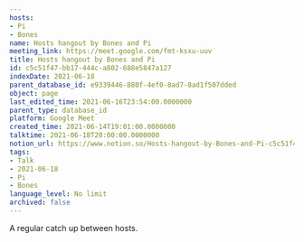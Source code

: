 ```yaml
---
hosts:
- Pi
- Bones
name: Hosts hangout by Bones and Pi
meeting_link: https://meet.google.com/fmt-ksxu-uuv
title: Hosts hangout by Bones and Pi
id: c5c51f47-bb17-444c-a802-688e5847a127
indexDate: 2021-06-18
parent_database_id: e9339446-880f-4ef0-8ad7-8ad1f507dded
object: page
last_edited_time: 2021-06-16T23:54:00.0000000
parent_type: database_id
platform: Google Meet
created_time: 2021-06-14T19:01:00.0000000
talktime: 2021-06-18T20:00:00.0000000
notion_url: https://www.notion.so/Hosts-hangout-by-Bones-and-Pi-c5c51f47bb17444ca802688e5847a127
tags:
- Talk
- 2021-06-18
- Pi
- Bones
language_level: No limit
archived: false
---
```


A regular catch up between hosts.


